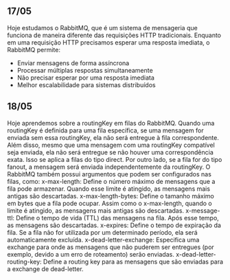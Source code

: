 ## 17/05


Hoje estudamos o RabbitMQ, que é um sistema de mensageria que funciona de maneira diferente das requisições HTTP tradicionais. Enquanto em uma requisição HTTP precisamos esperar uma resposta imediata, o RabbitMQ permite:

- Enviar mensagens de forma assíncrona
- Processar múltiplas respostas simultaneamente
- Não precisar esperar por uma resposta imediata
- Melhor escalabilidade para sistemas distribuídos


## 18/05 


Hoje aprendemos sobre a routingKey em filas do RabbitMQ. Quando uma routingKey é definida para uma fila específica, se uma mensagem for enviada sem essa routingKey, ela não será entregue à fila correspondente. Além disso, mesmo que uma mensagem com uma routingKey compatível seja enviada, ela não será entregue se não houver uma correspondência exata.
Isso se aplica a filas do tipo direct. Por outro lado, se a fila for do tipo fanout, a mensagem será enviada independentemente da routingKey.
O RabbitMQ também possui argumentos que podem ser configurados nas filas, como:
x-max-length: Define o número máximo de mensagens que a fila pode armazenar. Quando esse limite é atingido, as mensagens mais antigas são descartadas.
x-max-length-bytes: Define o tamanho máximo em bytes que a fila pode ocupar. Assim como o x-max-length, quando o limite é atingido, as mensagens mais antigas são descartadas.
x-message-ttl: Define o tempo de vida (TTL) das mensagens na fila. Após esse tempo, as mensagens são descartadas.
x-expires: Define o tempo de expiração da fila. Se a fila não for utilizada por um determinado período, ela será automaticamente excluída.
x-dead-letter-exchange: Especifica uma exchange para onde as mensagens que não puderem ser entregues (por exemplo, devido a um erro de roteamento) serão enviadas.
x-dead-letter-routing-key: Define a routing key para as mensagens que são enviadas para a exchange de dead-letter.